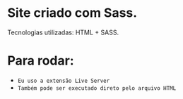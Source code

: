 # Site criado com Sass.

Tecnologias utilizadas: HTML + SASS.

<!-- # Instalação:

- `npm install` -->

# Para rodar:

- `Eu uso a extensão Live Server`
- `Também pode ser executado direto pelo arquivo HTML`
